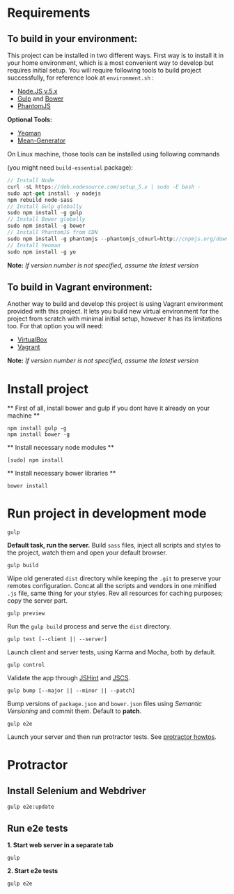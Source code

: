 
# Requirements

## To build in your environment:

This project can be installed in two different ways. First way is to install it in your
home environment, which is a most convenient way to develop but requires initial setup.
You will require following tools to build project successfully, for reference look at ```environment.sh``` :

- [Node.JS v.5.x](https://nodejs.org/en/)
- [Gulp](http://gulpjs.com/) and [Bower](http://bower.io/)
- [PhantomJS](http://phantomjs.org/)

**Optional Tools:**

- [Yeoman](http://yeoman.io/)
- [Mean-Generator](https://github.com/camomiles/mean-generator)

On Linux machine, those tools can be installed using following commands

(you might need ```build-essential``` package):

```javascript
// Install Node
curl -sL https://deb.nodesource.com/setup_5.x | sudo -E bash -
sudo apt-get install -y nodejs
npm rebuild node-sass
// Install Gulp globally
sudo npm install -g gulp
// Install Bower globally
sudo npm install -g bower
// Install PhantomJS from CDN
sudo npm install -g phantomjs --phantomjs_cdnurl=http://cnpmjs.org/downloads
// Install Yeoman
sudo npm install -g yo
```

**Note:**
*If version number is not specified, assume the latest version*

## To build in Vagrant environment:

Another way to build and develop this project is using Vagrant environment provided with
this project. It lets you build new virtual environment for the project from scratch with
minimal initial setup, however it has its limitations too. For that option you will need:

- [VirtualBox](https://www.virtualbox.org/)
- [Vagrant](https://www.vagrantup.com/)


**Note:**
*If version number is not specified, assume the latest version*


# Install project

** First of all, install bower and gulp if you dont have it already on your machine **

    npm install gulp -g 
    npm install bower -g
    
** Install necessary node modules **

    [sudo] npm install

** Install necessary bower libraries **

    bower install

# Run project in development mode

    gulp

**Default task, run the server.** Build `sass` files, inject all scripts and styles to the project, watch them and open your default browser.

    gulp build

Wipe old generated `dist` directory while keeping the `.git` to preserve your remotes configuration. Concat all the scripts and vendors in one minified `.js` file, same thing for your styles. Rev all resources for caching purposes; copy the server part.

    gulp preview

Run the `gulp build` process and serve the `dist` directory.

    gulp test [--client || --server]

Launch client and server tests, using Karma and Mocha, both by default.

    gulp control

Validate the app through [JSHint](http://jshint.com/) and [JSCS](http://jscs.info/).

    gulp bump [--major || --minor || --patch]

Bump versions of `package.json` and `bower.json` files using *Semantic Versioning* and commit them. Default to **patch**.

    gulp e2e

Launch your server and then run protractor tests. See [protractor howtos](https://github.com/42Zavattas/generator-bangular#protractor).


# Protractor

## Install Selenium and Webdriver ##

    gulp e2e:update

## Run e2e tests ##

**1. Start web server in a separate tab**
	
	gulp

**2. Start e2e tests**

	gulp e2e
